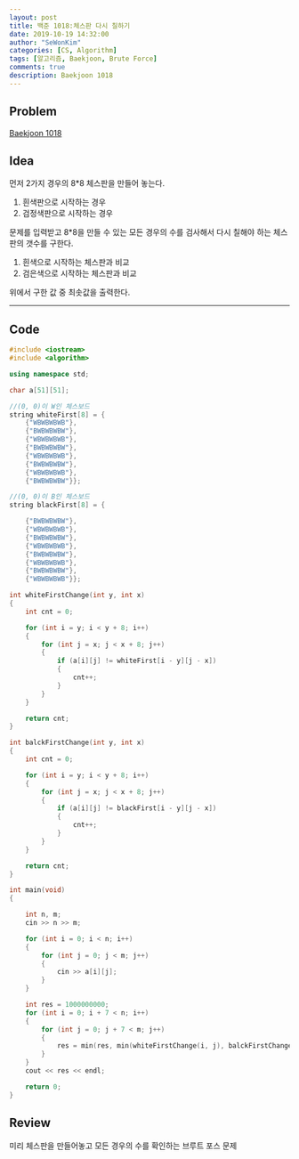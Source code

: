 ```yaml
---
layout: post
title: 백준 1018:체스판 다시 칠하기
date: 2019-10-19 14:32:00
author: "SeWonKim"
categories: [CS, Algorithm]
tags: [알고리즘, Baekjoon, Brute Force]
comments: true
description: Baekjoon 1018
---
```


## Problem

[Baekjoon 1018](https://www.acmicpc.net/problem/1018)

## Idea

먼저 2가지 경우의 8*8 체스판을 만들어 놓는다.     
1. 흰색판으로 시작하는 경우
2. 검정색판으로 시작하는 경우

문제를 입력받고 8*8을 만들 수 있는 모든 경우의 수를 검사해서 다시 칠해야 하는 체스판의 갯수를 구한다.     
1. 흰색으로 시작하는 체스판과 비교
2. 검은색으로 시작하는 체스판과 비교

위에서 구한 값 중 최솟값을 출력한다.

---

## Code

```cpp
#include <iostream>
#include <algorithm>

using namespace std;

char a[51][51];

//(0, 0)이 W인 체스보드
string whiteFirst[8] = {
    {"WBWBWBWB"},
    {"BWBWBWBW"},
    {"WBWBWBWB"},
    {"BWBWBWBW"},
    {"WBWBWBWB"},
    {"BWBWBWBW"},
    {"WBWBWBWB"},
    {"BWBWBWBW"}};

//(0, 0)이 B인 체스보드
string blackFirst[8] = {

    {"BWBWBWBW"},
    {"WBWBWBWB"},
    {"BWBWBWBW"},
    {"WBWBWBWB"},
    {"BWBWBWBW"},
    {"WBWBWBWB"},
    {"BWBWBWBW"},
    {"WBWBWBWB"}};

int whiteFirstChange(int y, int x)
{
    int cnt = 0;

    for (int i = y; i < y + 8; i++)
    {
        for (int j = x; j < x + 8; j++)
        {
            if (a[i][j] != whiteFirst[i - y][j - x])
            {
                cnt++;
            }
        }
    }

    return cnt;
}

int balckFirstChange(int y, int x)
{
    int cnt = 0;

    for (int i = y; i < y + 8; i++)
    {
        for (int j = x; j < x + 8; j++)
        {
            if (a[i][j] != blackFirst[i - y][j - x])
            {
                cnt++;
            }
        }
    }

    return cnt;
}

int main(void)
{

    int n, m;
    cin >> n >> m;

    for (int i = 0; i < n; i++)
    {
        for (int j = 0; j < m; j++)
        {
            cin >> a[i][j];
        }
    }

    int res = 1000000000;
    for (int i = 0; i + 7 < n; i++)
    {
        for (int j = 0; j + 7 < m; j++)
        {
            res = min(res, min(whiteFirstChange(i, j), balckFirstChange(i, j)));
        }
    }
    cout << res << endl;

    return 0;
}
```

## Review
미리 체스판을 만들어놓고 모든 경우의 수를 확인하는 브루트 포스 문제
